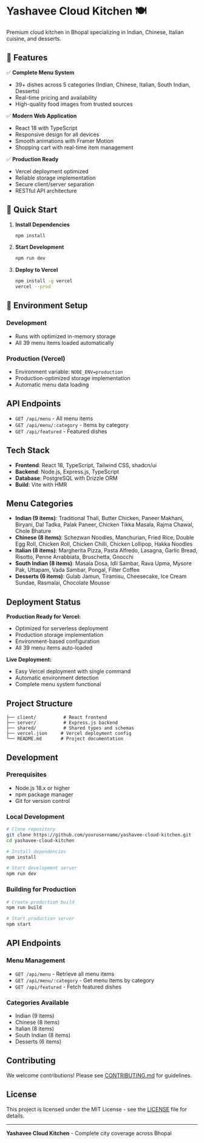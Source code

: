 # Yashavee Cloud Kitchen 🍽️

Premium cloud kitchen in Bhopal specializing in Indian, Chinese, Italian cuisine, and desserts.

## 🌟 Features

✅ **Complete Menu System**
- 39+ dishes across 5 categories (Indian, Chinese, Italian, South Indian, Desserts)
- Real-time pricing and availability
- High-quality food images from trusted sources

✅ **Modern Web Application**
- React 18 with TypeScript
- Responsive design for all devices
- Smooth animations with Framer Motion
- Shopping cart with real-time item management

✅ **Production Ready**
- Vercel deployment optimized
- Reliable storage implementation
- Secure client/server separation
- RESTful API architecture

## 🚀 Quick Start

1. **Install Dependencies**
   ```bash
   npm install
   ```

2. **Start Development**
   ```bash
   npm run dev
   ```

3. **Deploy to Vercel**
   ```bash
   npm install -g vercel
   vercel --prod
   ```

## 🔧 Environment Setup

### Development
- Runs with optimized in-memory storage
- All 39 menu items loaded automatically

### Production (Vercel)
- Environment variable: `NODE_ENV=production`
- Production-optimized storage implementation
- Automatic menu data loading

## API Endpoints

- `GET /api/menu` - All menu items
- `GET /api/menu/:category` - Items by category
- `GET /api/featured` - Featured dishes

## Tech Stack

- **Frontend**: React 18, TypeScript, Tailwind CSS, shadcn/ui
- **Backend**: Node.js, Express.js, TypeScript
- **Database**: PostgreSQL with Drizzle ORM
- **Build**: Vite with HMR

## Menu Categories

- **Indian (9 items)**: Traditional Thali, Butter Chicken, Paneer Makhani, Biryani, Dal Tadka, Palak Paneer, Chicken Tikka Masala, Rajma Chawal, Chole Bhature
- **Chinese (8 items)**: Schezwan Noodles, Manchurian, Fried Rice, Double Egg Roll, Chicken Roll, Chicken Chilli, Chicken Lollipop, Hakka Noodles
- **Italian (8 items)**: Margherita Pizza, Pasta Alfredo, Lasagna, Garlic Bread, Risotto, Penne Arrabbiata, Bruschetta, Gnocchi
- **South Indian (8 items)**: Masala Dosa, Idli Sambar, Rava Upma, Mysore Pak, Uttapam, Vada Sambar, Pongal, Filter Coffee
- **Desserts (6 items)**: Gulab Jamun, Tiramisu, Cheesecake, Ice Cream Sundae, Rasmalai, Chocolate Mousse

## Deployment Status

**Production Ready for Vercel:**
- Optimized for serverless deployment
- Production storage implementation
- Environment-based configuration
- All 39 menu items auto-loaded

**Live Deployment:**
- Easy Vercel deployment with single command
- Automatic environment detection
- Complete menu system functional

## Project Structure

```
├── client/          # React frontend
├── server/          # Express.js backend  
├── shared/          # Shared types and schemas
├── vercel.json     # Vercel deployment config
└── README.md       # Project documentation
```

## Development

### Prerequisites
- Node.js 18.x or higher
- npm package manager
- Git for version control

### Local Development
```bash
# Clone repository
git clone https://github.com/yourusername/yashavee-cloud-kitchen.git
cd yashavee-cloud-kitchen

# Install dependencies
npm install

# Start development server
npm run dev
```

### Building for Production
```bash
# Create production build
npm run build

# Start production server
npm start
```

## API Endpoints

### Menu Management
- `GET /api/menu` - Retrieve all menu items
- `GET /api/menu/:category` - Get menu items by category
- `GET /api/featured` - Fetch featured dishes

### Categories Available
- Indian (9 items)
- Chinese (8 items) 
- Italian (8 items)
- South Indian (8 items)
- Desserts (6 items)

## Contributing

We welcome contributions! Please see [CONTRIBUTING.md](CONTRIBUTING.md) for guidelines.

## License

This project is licensed under the MIT License - see the [LICENSE](LICENSE) file for details.

---

**Yashavee Cloud Kitchen** - Complete city coverage across Bhopal